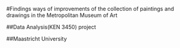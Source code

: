 #Findings ways of improvements of the collection of paintings and drawings in the Metropolitan Museum of Art 


##Data Analysis(KEN 3450) project 


##Maastricht University
